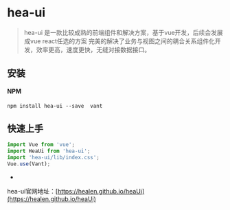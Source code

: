 # hea-ui

> hea-ui 是一款比较成熟的前端组件和解决方案，基于vue开发，后续会发展成vue react任选的方案 完美的解决了业务与视图之间的耦合关系组件化开发，效率更高，速度更快，无缝对接数据接口。


## 安装

#### NPM

```shell
npm install hea-ui --save  vant
```

## 快速上手

```js
import Vue from 'vue';
import HeaUi from 'hea-ui';
import 'hea-ui/lib/index.css';
Vue.use(Vant);
```
-

hea-ui官网地址：[https://healen.github.io/heaUi](https://healen.github.io/heaUi)



